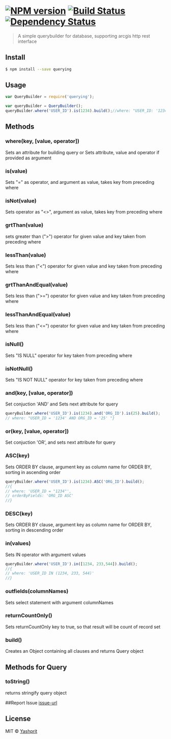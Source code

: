 #  [![NPM version][npm-image]][npm-url] [![Build Status][travis-image]][travis-url] [![Dependency Status][daviddm-url]][daviddm-image]

> A simple querybuilder for database, supporting arcgis http rest interface


## Install

```sh
$ npm install --save querying
```


## Usage

```js
var QueryBuilder = require('querying');

var queryBuilder = QueryBuilder();
queryBuilder.where('USER_ID').is(1234).build();//where: "USER_ID: '1234'"} 
```



## Methods

### where(key, [value, operator])
Sets an attribute for building query or Sets attribute, value and operator if provided as argument

### is(value)
Sets "=" as operator, and argument as value, takes key from preceding where

### isNot(value)
Sets operator as "<>", argument as value, takes key from preceding where

### grtThan(value)
sets greater than (">") operator for given value and key taken from preceding where

### lessThan(value)
Sets less than ("<") operator for given value and key taken from preceding where

### grtThanAndEqual(value)
Sets less than (">=") operator for given value and key taken from preceding where

### lessThanAndEqual(value)
Sets less than ("<=") operator for given value and key taken from preceding where

### isNull()
Sets "IS NULL" operator for key taken from preceding where

### isNotNull()
Sets "IS NOT NULL" operator for key taken from preceding where

### and(key, [value, operator]) 
Set conjuction 'AND' and Sets next attribute for query 
```js
queryBuilder.where('USER_ID').is(1234).and('ORG_ID').is(25).build();
// where: "USER_ID = '1234' AND ORG_ID = '25' "} 
```

### or(key, [value, operator])
Set conjuction 'OR', and sets next attribute for query

### ASC(key)
Sets ORDER BY clause, argument key as column name for ORDER BY, sorting in ascending order
```js
queryBuilder.where('USER_ID').is(1234).ASC('ORG_ID').build();
//{
// where: 'USER_ID = "1234"',
// orderByFields: 'ORG_ID ASC'
//}
```

### DESC(key)
Sets ORDER BY clause, argument key as column name for ORDER BY, sorting in descending order

### in(values)
Sets IN operator with argument values
```js
queryBuilder.where('USER_ID').in([1234, 233,544]).build();
//{
// where: 'USER_ID IN (1234, 233, 544)'
//}
```

### outfields(columnNames)
Sets select statement with argument columnNames

### returnCountOnly()
Sets returnCountOnly key to true, so that result will be count of record set


### build()
Creates an Object containing all clauses and returns Query object


## Methods for Query

### toString()
returns stringify query object


##Report Issue 
[issue-url]


## License

MIT © [Yashprit](https://yashprit.github.io)

[issue-url]: https://github.com/yashprit/querying/issues
[npm-url]: https://npmjs.org/package/querying
[npm-image]: https://badge.fury.io/js/querying.svg
[travis-url]: https://travis-ci.org/yashprit/querying
[travis-image]: https://travis-ci.org/yashprit/querying.svg?branch=master
[daviddm-url]: https://david-dm.org/yashprit/querying.svg?theme=shields.io
[daviddm-image]: https://david-dm.org/yashprit/querying
